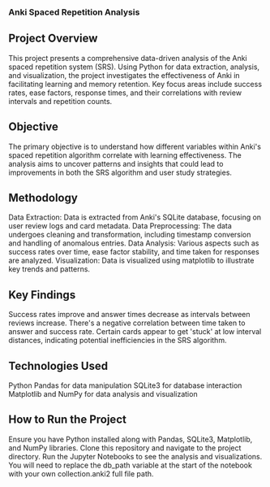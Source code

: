 ### Anki Spaced Repetition Analysis

## Project Overview

This project presents a comprehensive data-driven analysis of the Anki spaced repetition system (SRS). Using Python for data extraction, analysis, and visualization, the project investigates the effectiveness of Anki in facilitating learning and memory retention. Key focus areas include success rates, ease factors, response times, and their correlations with review intervals and repetition counts.

## Objective

The primary objective is to understand how different variables within Anki's spaced repetition algorithm correlate with learning effectiveness. The analysis aims to uncover patterns and insights that could lead to improvements in both the SRS algorithm and user study strategies.

## Methodology

Data Extraction: Data is extracted from Anki's SQLite database, focusing on user review logs and card metadata.
Data Preprocessing: The data undergoes cleaning and transformation, including timestamp conversion and handling of anomalous entries.
Data Analysis: Various aspects such as success rates over time, ease factor stability, and time taken for responses are analyzed.
Visualization: Data is visualized using matplotlib to illustrate key trends and patterns.

## Key Findings

Success rates improve and answer times decrease as intervals between reviews increase.
There's a negative correlation between time taken to answer and success rate.
Certain cards appear to get 'stuck' at low interval distances, indicating potential inefficiencies in the SRS algorithm.

## Technologies Used
Python
Pandas for data manipulation
SQLite3 for database interaction
Matplotlib and NumPy for data analysis and visualization

## How to Run the Project
Ensure you have Python installed along with Pandas, SQLite3, Matplotlib, and NumPy libraries. Clone this repository and navigate to the project directory. Run the Jupyter Notebooks to see the analysis and visualizations. You will need to replace the db_path variable at the start of the notebook with your own collection.anki2 full file path.